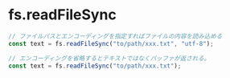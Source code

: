 # fs.readFileSync

```js
// ファイルパスとエンコーディングを指定すればファイルの内容を読み込める
const text = fs.readFileSync("to/path/xxx.txt", "utf-8");
```

```js
// エンコーディングを省略するとテキストではなくバッファが返される。
const text = fs.readFileSync("to/path/xxx.txt");
```

